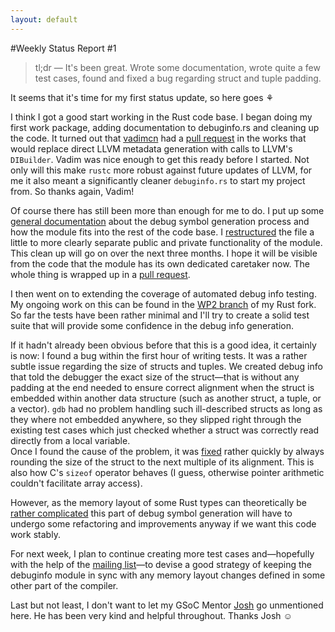 ```yaml
---
layout: default
---
```

#Weekly Status Report #1

> tl;dr ― It's been great. Wrote some documentation, wrote quite a
> few test cases, found and fixed a bug regarding struct and tuple padding.



It seems that it's time for my first status update, so here goes ⚘

I think I got a good start working in the Rust code base. I began doing my first work package,
adding documentation to debuginfo.rs and cleaning up the code. It turned out that
[vadimcn](https://github.com/vadimcn) had a [pull request](https://github.com/mozilla/rust/pull/7134)
in the works that would replace direct LLVM metadata generation with calls to LLVM's
`DIBuilder`. Vadim was nice enough to get this ready before I started. Not only will this make
`rustc` more robust against future updates of LLVM, for me it also meant a significantly cleaner
`debuginfo.rs` to start my project from. So thanks again, Vadim!

Of course there has still been more than enough for me to do. I put up some
[general documentation](https://github.com/michaelwoerister/rust/commit/5d5311dc74b2bce19a754538dfd3c849e8c989ed)
about the debug symbol generation process and how the module fits into the rest of the code base. I
[restructured](https://github.com/michaelwoerister/rust/commit/290d35312a8c74d4652d2e8196234151f9efcabf)
the file a little to more clearly separate public and private functionality of the module. This
clean up will go on over the next three months. I hope it will be visible from the code that the
module has its own dedicated caretaker now. The whole thing is wrapped up in a
[pull request](https://github.com/mozilla/rust/pull/7255).

I then went on to extending the coverage of automated debug info testing. My ongoing work on this
can be found in the [WP2 branch](https://github.com/michaelwoerister/rust/tree/WP2) of my Rust fork.
So far the tests have been rather minimal and I'll try to create a solid test suite that will
provide some confidence in the debug info generation.

If it hadn't already been obvious before that this is a good idea, it certainly is now: I found a
bug within the first hour of writing tests. It was a rather subtle issue regarding the size of structs and
tuples. We created debug info that told the debugger the exact size of the struct―that is without
any padding at the end needed to ensure correct alignment when the struct is embedded within another
data structure (such as another struct, a tuple, or a vector). `gdb` had no problem handling such
ill-described structs as long as they where not embedded anywhere, so they slipped right through the
existing test cases which just checked whether a struct was correctly read directly from a local
variable.  
Once I found the cause of the problem, it was
[fixed](https://github.com/michaelwoerister/rust/commit/1bbfc811a6f6b22b766a6c96360a5e7ec6185ebd#L0R569)
rather quickly by always rounding the size of the struct to the next multiple of its alignment. This
is also how C's `sizeof` operator behaves (I guess, otherwise pointer arithmetic couldn't facilitate
array access).

However, as the memory layout of some Rust types can theoretically be
[rather complicated](https://github.com/mozilla/rust/blob/master/src/librustc/middle/trans/adt.rs#L12)
this part of debug symbol generation will have to undergo some refactoring and improvements anyway
if we want this code work stably.

For next week, I plan to continue creating more test cases and―hopefully with the help of the
[mailing list](https://mail.mozilla.org/listinfo/rust-dev)―to devise a good strategy of keeping the
debuginfo module in sync with any memory layout changes defined in some other part of the compiler.

Last but not least, I don't want to let my GSoC Mentor [Josh](https://github.com/jdm/) go
unmentioned here. He has been very kind and helpful throughout. Thanks Josh ☺